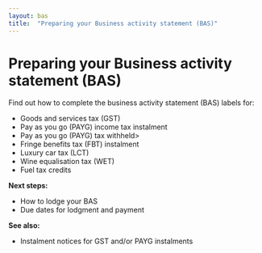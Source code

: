 ```yaml
---
layout: bas
title:  "Preparing your Business activity statement (BAS)"
---
```


 <h1>Preparing your Business activity statement (BAS)</h1>
<p>Find out how to complete the business activity statement (BAS) labels for:</p>
<ul>
<li>Goods and services tax (GST)</li>
<li>Pay as you go (PAYG) income tax instalment</li>
<li>Pay as you go (PAYG) tax withheld></li>
<li>Fringe benefits tax (FBT) instalment</li>
<li>Luxury car tax (LCT)</li>
<li>Wine equalisation tax (WET)</li>
<li>Fuel tax credits</li>
</ul>
<p><strong>Next steps:</strong></p>
<ul>
<li>How to lodge your BAS</li>
<li>Due dates for lodgment and payment</li>
</ul>
<p><strong>See also:</strong></p>
<ul>
<li>Instalment notices for GST and/or PAYG instalments</li>
</ul>
